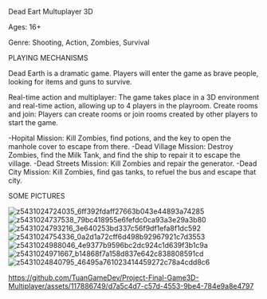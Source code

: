Dead Eart Multuplayer 3D

Ages: 16+

Genre: Shooting, Action, Zombies, Survival

PLAYING MECHANISMS

Dead Earth is a dramatic game. Players will enter the game as brave people, looking for items and guns to survive.

Real-time action and multiplayer: The game takes place in a 3D environment and real-time action, allowing up to 4 players in the playroom.
Create rooms and join: Players can create rooms or join rooms created by other players to start the game.

-Hopital Mission: Kill Zombies, find potions, and the key to open the manhole cover to escape from there.
-Dead Village Mission: Destroy Zombies, find the Milk Tank, and find the ship to repair it to escape the village.
-Dead Streets Mission: Kill Zombies and repair the generator.
-Dead City Mission: Kill Zombies, find gas tanks, to refuel the bus and escape that city.

SOME PICTURES

![z5431024724035_6ff392fdaff27663b043e44893a74285](https://github.com/TuanGameDev/Project-Final-Game3D-Multiplayer/assets/117886749/40bd9ce8-6c2a-47fd-87bc-27fd541758d2)
![z5431024737538_79bc418955e6fefdc0ca93a3e29a3b80](https://github.com/TuanGameDev/Project-Final-Game3D-Multiplayer/assets/117886749/8d39f43d-711b-4c03-97bf-aaa980e90ff7)
![z5431024793216_3e640253bd337c56f9df1efa8f1dc592](https://github.com/TuanGameDev/Project-Final-Game3D-Multiplayer/assets/117886749/2013b369-fece-4153-88b8-8b804f985060)
![z5431024754336_0a2d1a72cff6d498b92967921c7d3553](https://github.com/TuanGameDev/Project-Final-Game3D-Multiplayer/assets/117886749/953a52b3-1e9d-4fa0-a074-9c62a0cc52c3)
![z5431024988046_4e9377b9596bc2dc924c1d639f3b1c9a](https://github.com/TuanGameDev/Project-Final-Game3D-Multiplayer/assets/117886749/f4b34b4f-866a-49de-8371-bc246cfbb1f8)
![z5431024971667_b14868f7a158d837e642c838808591cd](https://github.com/TuanGameDev/Project-Final-Game3D-Multiplayer/assets/117886749/2458188e-ac5d-4587-8697-800a82c6258b)
![z5431024840795_46495a761023414459272c78a4cdd8c6](https://github.com/TuanGameDev/Project-Final-Game3D-Multiplayer/assets/117886749/444ce985-4ef2-49cb-b530-18e39100ae0d)

https://github.com/TuanGameDev/Project-Final-Game3D-Multiplayer/assets/117886749/d7a5c4d7-c57d-4553-9be4-784e9a8e4797

